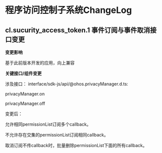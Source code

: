 # 程序访问控制子系统ChangeLog

## cl.sucurity_access_token.1 事件订阅与事件取消接口变更

**变更影响**

基于此前版本开发的应用，向上兼容

**关键接口/组件变更**

涉及接口：
interface/sdk-js/api/@ohos.privacyManager.d.ts:

privacyManager.on

privacyManager.off

变更后：

允许相同permissionList订阅多个callback。

不允许存在交集的permissionList订阅相同callback。

取消订阅不传callback时，批量删除permissionList下面的所有callback。
